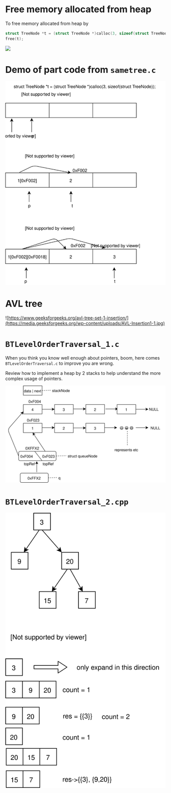 # Free memory allocated from heap
To free memory allocated from heap by 
```c
struct TreeNode *t = (struct TreeNode *)calloc(3, sizeof(struct TreeNode));
free(t);
```

![](https://www.geeksforgeeks.org/wp-content/uploads/Free-function-in-c.png)

# Demo of part code from `sametree.c`
![](TreeNode.svg)

# AVL tree
![https://www.geeksforgeeks.org/avl-tree-set-1-insertion/](https://media.geeksforgeeks.org/wp-content/uploads/AVL-Insertion1-1.jpg)


# `BTLevelOrderTraversal_1.c`
When you think you know well enough about pointers, boom, here comes `BTLevelOrderTraversal.c` to improve you are wrong.

Review how to implement a heap by 2 stacks to help understand the more complex usage of pointers.

![](implementAHeap.svg)

# `BTLevelOrderTraversal_2.cpp`
![](levelOrderTraversal.svg)